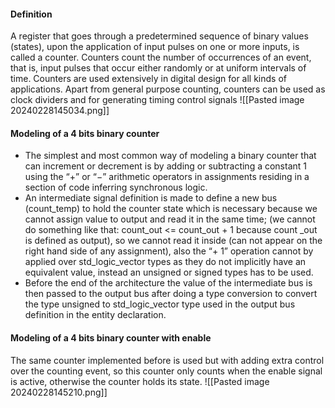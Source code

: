 #### Definition
A register that goes through a predetermined sequence of binary values (states), upon the application of input pulses on one or more inputs, is called a counter.
Counters count the number of occurrences of an event, that is, input pulses that occur either randomly or at uniform intervals of time. Counters are used extensively in digital design for all kinds of applications. Apart from general purpose counting, counters can be used as clock dividers and for generating timing control signals
![[Pasted image 20240228145034.png]]

#### Modeling of a 4 bits binary counter
* The simplest and most common way of modeling a binary counter that can increment or decrement is by adding or subtracting a constant 1 using the “+” or “−” arithmetic operators in assignments residing in a section of code inferring synchronous logic.
* An intermediate signal definition is made to define a new bus (count_temp) to hold the counter state which is necessary because we cannot assign value to output and read it in the same time; (we cannot do something like that: count_out <= count_out + 1 because count _out is defined as output), so we cannot read it inside (can not appear on the right hand side of any assignment), also the “+ 1” operation cannot by applied over std_logic_vector types as they do not implicitly have an equivalent value, instead an unsigned or signed types has to be used.
* Before the end of the architecture the value of the intermediate bus is then passed to the output bus after doing a type conversion to convert the type unsigned to std_logic_vector type used in the output bus definition in the entity declaration.

#### Modeling of a 4 bits binary counter with enable
The same counter implemented before is used but with adding extra control over the counting event, so this counter only counts when the enable signal is active, otherwise the counter holds its state.
![[Pasted image 20240228145210.png]]

